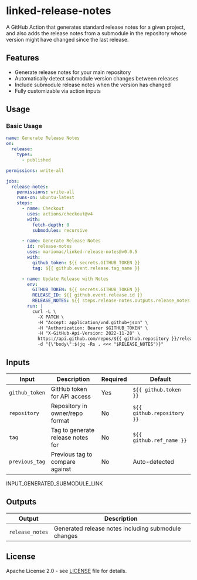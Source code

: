 # linked-release-notes

A GitHub Action that generates standard release notes for a given project, and also adds the release notes from a submodule in the repository whose version might have changed since the last release.

## Features

- Generate release notes for your main repository
- Automatically detect submodule version changes between releases
- Include submodule release notes when the version has changed
- Fully customizable via action inputs

## Usage

### Basic Usage

```yaml
name: Generate Release Notes
on:
  release:
    types:
      - published

permissions: write-all

jobs:
  release-notes:
    permissions: write-all
    runs-on: ubuntu-latest
    steps:
      - name: Checkout
        uses: actions/checkout@v4
        with:
          fetch-depth: 0
          submodules: recursive

      - name: Generate Release Notes
        id: release-notes
        uses: mariomac/linked-release-notes@v0.0.5
        with:
          github_token: ${{ secrets.GITHUB_TOKEN }}
          tag: ${{ github.event.release.tag_name }}

      - name: Update Release with Notes
        env:
          GITHUB_TOKEN: ${{ secrets.GITHUB_TOKEN }}
          RELEASE_ID: ${{ github.event.release.id }}
          RELEASE_NOTES: ${{ steps.release-notes.outputs.release_notes }}
        run: |
          curl -L \
            -X PATCH \
            -H "Accept: application/vnd.github+json" \
            -H "Authorization: Bearer $GITHUB_TOKEN" \
            -H "X-GitHub-Api-Version: 2022-11-28" \
            https://api.github.com/repos/${{ github.repository }}/releases/$RELEASE_ID \
            -d "{\"body\":$(jq -Rs . <<< "$RELEASE_NOTES")}"
```

## Inputs

| Input                  | Description | Required | Default |
|------------------------|-------------|----------|---------|
| `github_token`         | GitHub token for API access | Yes | `${{ github.token }}` |
| `repository`           | Repository in owner/repo format | No | `${{ github.repository }}` |
| `tag`                  | Tag to generate release notes for | No | `${{ github.ref_name }}` |
| `previous_tag`         | Previous tag to compare against | No | Auto-detected |
INPUT_GENERATED_SUBMODULE_LINK

## Outputs

| Output                  | Description |
|-------------------------|-------------|
| `release_notes`         | Generated release notes including submodule changes |

## License

Apache License 2.0 - see [LICENSE](LICENSE) file for details.